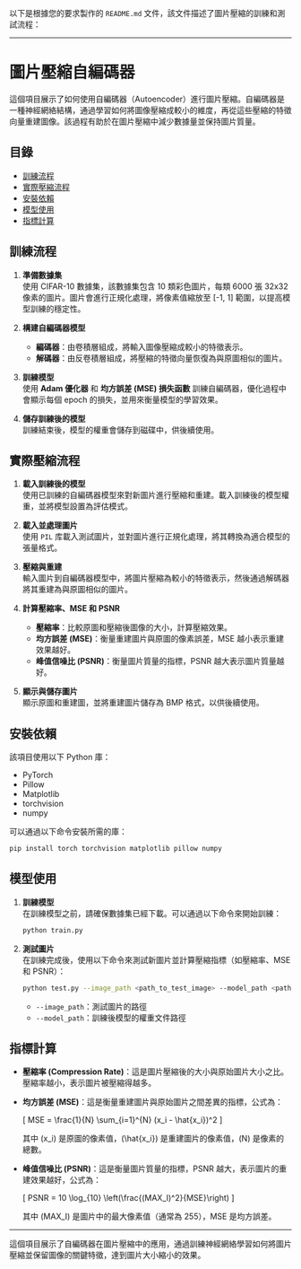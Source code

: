 以下是根據您的要求製作的 `README.md` 文件，該文件描述了圖片壓縮的訓練和測試流程：

---

# 圖片壓縮自編碼器

這個項目展示了如何使用自編碼器（Autoencoder）進行圖片壓縮。自編碼器是一種神經網絡結構，通過學習如何將圖像壓縮成較小的維度，再從這些壓縮的特徵向量重建圖像。該過程有助於在圖片壓縮中減少數據量並保持圖片質量。

## 目錄

- [訓練流程](#訓練流程)
- [實際壓縮流程](#實際壓縮流程)
- [安裝依賴](#安裝依賴)
- [模型使用](#模型使用)
- [指標計算](#指標計算)

## 訓練流程

1. **準備數據集**  
   使用 CIFAR-10 數據集，該數據集包含 10 類彩色圖片，每類 6000 張 32x32 像素的圖片。圖片會進行正規化處理，將像素值縮放至 [-1, 1] 範圍，以提高模型訓練的穩定性。

2. **構建自編碼器模型**  
   - **編碼器**：由卷積層組成，將輸入圖像壓縮成較小的特徵表示。
   - **解碼器**：由反卷積層組成，將壓縮的特徵向量恢復為與原圖相似的圖片。

3. **訓練模型**  
   使用 **Adam 優化器** 和 **均方誤差 (MSE) 損失函數** 訓練自編碼器，優化過程中會顯示每個 epoch 的損失，並用來衡量模型的學習效果。

4. **儲存訓練後的模型**  
   訓練結束後，模型的權重會儲存到磁碟中，供後續使用。

## 實際壓縮流程

1. **載入訓練後的模型**  
   使用已訓練的自編碼器模型來對新圖片進行壓縮和重建。載入訓練後的模型權重，並將模型設置為評估模式。

2. **載入並處理圖片**  
   使用 `PIL` 库載入測試圖片，並對圖片進行正規化處理，將其轉換為適合模型的張量格式。

3. **壓縮與重建**  
   輸入圖片到自編碼器模型中，將圖片壓縮為較小的特徵表示，然後通過解碼器將其重建為與原圖相似的圖片。

4. **計算壓縮率、MSE 和 PSNR**  
   - **壓縮率**：比較原圖和壓縮後圖像的大小，計算壓縮效果。
   - **均方誤差 (MSE)**：衡量重建圖片與原圖的像素誤差，MSE 越小表示重建效果越好。
   - **峰值信噪比 (PSNR)**：衡量圖片質量的指標，PSNR 越大表示圖片質量越好。

5. **顯示與儲存圖片**  
   顯示原圖和重建圖，並將重建圖片儲存為 BMP 格式，以供後續使用。

## 安裝依賴

該項目使用以下 Python 庫：

- PyTorch
- Pillow
- Matplotlib
- torchvision
- numpy

可以通過以下命令安裝所需的庫：

```bash
pip install torch torchvision matplotlib pillow numpy
```

## 模型使用

1. **訓練模型**  
   在訓練模型之前，請確保數據集已經下載。可以通過以下命令來開始訓練：

   ```bash
   python train.py
   ```

2. **測試圖片**  
   在訓練完成後，使用以下命令來測試新圖片並計算壓縮指標（如壓縮率、MSE 和 PSNR）：

   ```bash
   python test.py --image_path <path_to_test_image> --model_path <path_to_trained_model>
   ```

   - `--image_path`：測試圖片的路徑
   - `--model_path`：訓練後模型的權重文件路徑

## 指標計算

- **壓縮率 (Compression Rate)**：這是圖片壓縮後的大小與原始圖片大小之比。壓縮率越小，表示圖片被壓縮得越多。
  
- **均方誤差 (MSE)**：這是衡量重建圖片與原始圖片之間差異的指標，公式為：

  \[
  MSE = \frac{1}{N} \sum_{i=1}^{N} (x_i - \hat{x_i})^2
  \]

  其中 \(x_i\) 是原圖的像素值，\(\hat{x_i}\) 是重建圖片的像素值，\(N\) 是像素的總數。

- **峰值信噪比 (PSNR)**：這是衡量圖片質量的指標，PSNR 越大，表示圖片的重建效果越好，公式為：

  \[
  PSNR = 10 \log_{10} \left(\frac{(MAX_I)^2}{MSE}\right)
  \]

  其中 \(MAX_I\) 是圖片中的最大像素值（通常為 255），MSE 是均方誤差。

---

這個項目展示了自編碼器在圖片壓縮中的應用，通過訓練神經網絡學習如何將圖片壓縮並保留圖像的關鍵特徵，達到圖片大小縮小的效果。
